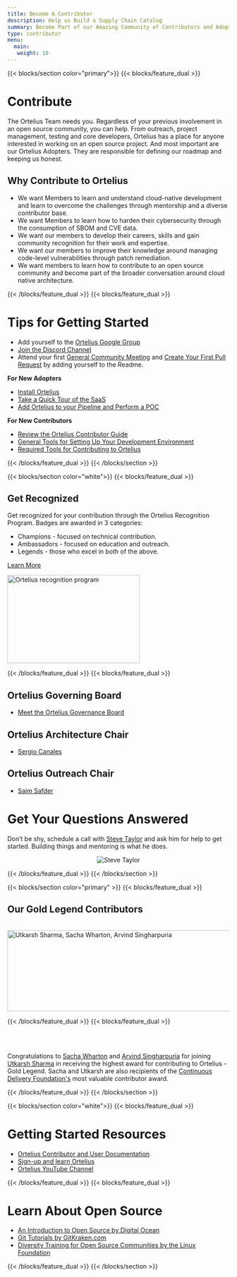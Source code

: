 ```yaml
---
title: Become A Contributor
description: Help us Build a Supply Chain Catalog
summary: Become Part of our Amazing Community of Contributors and Adopters
type: contributor
menu:
  main:
   weight: 10
---
```


{{< blocks/section color="primary">}}
{{< blocks/feature_dual >}}

# Contribute

The Ortelius Team needs you. Regardless of your previous involvement in an open source community, you can help.  From outreach, project management, testing and core developers, Ortelius has a place for anyone interested in working on an open source project. And most important are our Ortelius Adopters. They are responsible for defining our roadmap and keeping us honest.

## Why Contribute to Ortelius

- We want Members to learn and understand cloud-native development and learn to overcome the challenges through mentorship and a diverse contributor base.
- We want Members to learn how to harden their cybersecurity through the consumption of SBOM and CVE data.
- We want our members to develop their careers, skills and gain community recognition for their work and expertise.
- We want our members to improve their knowledge around managing code-level vulnerabilities through patch remediation.
- We want members to learn how to contribute to an open source community and become part of the broader conversation around cloud native architecture.

{{< /blocks/feature_dual >}}
{{< blocks/feature_dual >}}

# Tips for Getting Started

* Add yourself to the [Ortelius Google Group](https://groups.google.com/g/ortelius-dev)
* [Join the Discord Channel](https://discord.gg/ZtXU74x)
* Attend your first [General Community Meeting](https://ortelius.io/events/) and [Create Your First Pull Request](https://docs.ortelius.io/guides/contributorguide/pull-request-cheat-sheet/) by adding yourself to the Readme.

<strong>For New Adopters</strong>

* [Install Ortelius](https://docs.ortelius.io/guides/userguide/installation-and-support/)
* [Take a Quick Tour of the SaaS](https://docs.ortelius.io/guides/userguide/orteliustutorial/)
* [Add Ortelius to your Pipeline and Perform a POC](https://docs.ortelius.io/Ortelius-General-Poc.pdf)

<strong>For New Contributors</strong>

* [Review the Ortelius Contributor Guide](https://docs.ortelius.io/guides/contributorguide/)
* [General Tools for Setting Up Your Development Environment](https://docs.ortelius.io/guides/contributorguide/dev-environment/)
* [Required Tools for Contributing to Ortelius](https://docs.ortelius.io/guides/contributorguide/application-build-and-containerisation/)

{{< /blocks/feature_dual >}}
{{< /blocks/section >}}

{{< blocks/section color="white">}}
{{< blocks/feature_dual >}}

## Get Recognized

Get recognized for your contribution through the Ortelius Recognition Program. Badges are awarded in 3 categories:

- Champions - focused on technical contribution.
- Ambassadors - focused on education and outreach.
- Legends - those who excel in both of the above.

[Learn More](/blog/2021/04/19/ortelius-community-recognition-program/)

<div>
<img src="/images/ortelius-evil-lord.png" alt="Ortelius recognition program" height="200px" width="300px" />
</div>

{{< /blocks/feature_dual >}}
{{< blocks/feature_dual >}}

## Ortelius Governing Board

- [Meet the Ortelius Governance Board](https://ortelius.io/blog/2021/12/13/ortelius-2022-governing-board/)

## Ortelius Architecture Chair

- [Sergio Canales](https://www.linkedin.com/in/sergio-canales-espinoza/)

## Ortelius Outreach Chair

- [Saim Safder](https://www.linkedin.com/in/saim-safder/)

# Get Your Questions Answered

Don’t be shy, schedule a call with [Steve Taylor](https://go.oncehub.com/SteveTaylor) and ask him for help to get started. Building things and mentoring is what he does.

<div align="center">
<img src="/images/steveandalien2.png" alt="Steve Taylor" />
</div>

{{< /blocks/feature_dual >}}
{{< /blocks/section >}}



{{< blocks/section color="primary" >}}
{{< blocks/feature_dual >}}
<div class="col-center">
<h2 class="col-center">Our Gold Legend Contributors</h2>
<br>

<img src="/images/GoldLegends.png" alt="Utkarsh Sharma, Sacha Wharton, Arvind Singharpuria"  height="184px" width="644px"/>
</div>


{{< /blocks/feature_dual >}}
{{< blocks/feature_dual >}}

<div class="col-center">
<br>


<br>
</div>

Congratulations to [Sacha Wharton](https://www.linkedin.com/in/sachawharton/) and [Arvind Singharpuria](https://www.linkedin.com/in/arvind-singharpuria-a88686202/) for joining [Utkarsh Sharma](https://www.linkedin.com/in/codewithutkarsh/) in receiving the highest award for contributing to Ortelius -Gold Legend. Sacha and Utkarsh are also recipients of the [Continuous Delivery Foundation's](https://cd.foundation) most valuable contributor award. 


{{< /blocks/feature_dual >}}
{{< /blocks/section >}}

{{< blocks/section color="white">}}
{{< blocks/feature_dual >}}

# Getting Started Resources

- [Ortelius Contributor and User Documentation](https://docs.ortelius.io/guides/)
- [Sign-up and learn Ortelius](https://www.deployhub.com/register-for-team)
- [Ortelius YouTube Channel](https://www.youtube.com/channel/UCw2LfF0mqkaXdvqfVnIPWmw)


{{< /blocks/feature_dual >}}
{{< blocks/feature_dual >}}
# Learn About Open Source

- [An Introduction to Open Source by Digital Ocean](https://www.digitalocean.com/community/tutorial_series/an-introduction-to-open-source)
- [Git Tutorials by GitKraken.com](https://www.gitkraken.com/learn/git/tutorials?utm_campaign=Learn%20Git%20with%20GitKraken&utm_medium=email&_hsenc=p2ANqtz-83FGJVoZFPeSHnrckHa9YVvbdiBgW299Ch5DZ9AfBlOTQraeHvmiewbhJHIYHenTmFeaV4hMEJBf6qLnoPwbzCxHoLrg&_hsmi=99645055&utm_content=99643100&utm_source=hs_email&hsCtaTracking=edf933f3-dafa-487c-82c4-39ab452552ab%7C62f6dae8-481b-421e-9b19-41a129aaecbc)
- [Diversity Training for Open Source Communities by the Linux Foundation](https://training.linuxfoundation.org/training/inclusive-open-source-community-orientation-lfc102/)

{{< /blocks/feature_dual >}}
{{< /blocks/section >}}
